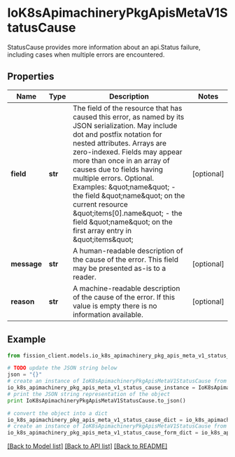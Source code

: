 # IoK8sApimachineryPkgApisMetaV1StatusCause

StatusCause provides more information about an api.Status failure, including cases when multiple errors are encountered.

## Properties

Name | Type | Description | Notes
------------ | ------------- | ------------- | -------------
**field** | **str** | The field of the resource that has caused this error, as named by its JSON serialization. May include dot and postfix notation for nested attributes. Arrays are zero-indexed.  Fields may appear more than once in an array of causes due to fields having multiple errors. Optional.  Examples:   \&quot;name\&quot; - the field \&quot;name\&quot; on the current resource   \&quot;items[0].name\&quot; - the field \&quot;name\&quot; on the first array entry in \&quot;items\&quot; | [optional] 
**message** | **str** | A human-readable description of the cause of the error.  This field may be presented as-is to a reader. | [optional] 
**reason** | **str** | A machine-readable description of the cause of the error. If this value is empty there is no information available. | [optional] 

## Example

```python
from fission_client.models.io_k8s_apimachinery_pkg_apis_meta_v1_status_cause import IoK8sApimachineryPkgApisMetaV1StatusCause

# TODO update the JSON string below
json = "{}"
# create an instance of IoK8sApimachineryPkgApisMetaV1StatusCause from a JSON string
io_k8s_apimachinery_pkg_apis_meta_v1_status_cause_instance = IoK8sApimachineryPkgApisMetaV1StatusCause.from_json(json)
# print the JSON string representation of the object
print IoK8sApimachineryPkgApisMetaV1StatusCause.to_json()

# convert the object into a dict
io_k8s_apimachinery_pkg_apis_meta_v1_status_cause_dict = io_k8s_apimachinery_pkg_apis_meta_v1_status_cause_instance.to_dict()
# create an instance of IoK8sApimachineryPkgApisMetaV1StatusCause from a dict
io_k8s_apimachinery_pkg_apis_meta_v1_status_cause_form_dict = io_k8s_apimachinery_pkg_apis_meta_v1_status_cause.from_dict(io_k8s_apimachinery_pkg_apis_meta_v1_status_cause_dict)
```
[[Back to Model list]](../README.md#documentation-for-models) [[Back to API list]](../README.md#documentation-for-api-endpoints) [[Back to README]](../README.md)


